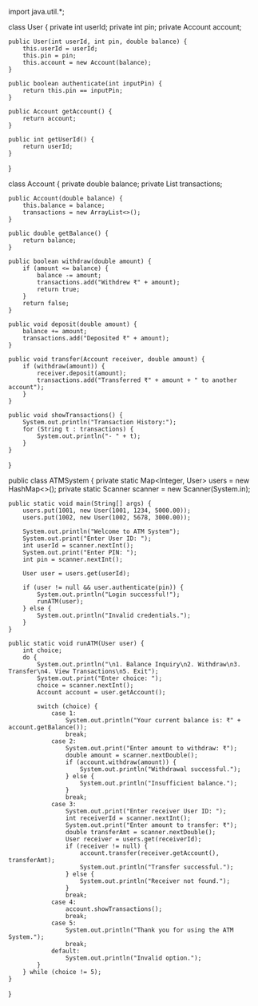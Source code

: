 import java.util.*;

class User {
    private int userId;
    private int pin;
    private Account account;

    public User(int userId, int pin, double balance) {
        this.userId = userId;
        this.pin = pin;
        this.account = new Account(balance);
    }

    public boolean authenticate(int inputPin) {
        return this.pin == inputPin;
    }

    public Account getAccount() {
        return account;
    }

    public int getUserId() {
        return userId;
    }
}

class Account {
    private double balance;
    private List<String> transactions;

    public Account(double balance) {
        this.balance = balance;
        transactions = new ArrayList<>();
    }

    public double getBalance() {
        return balance;
    }

    public boolean withdraw(double amount) {
        if (amount <= balance) {
            balance -= amount;
            transactions.add("Withdrew ₹" + amount);
            return true;
        }
        return false;
    }

    public void deposit(double amount) {
        balance += amount;
        transactions.add("Deposited ₹" + amount);
    }

    public void transfer(Account receiver, double amount) {
        if (withdraw(amount)) {
            receiver.deposit(amount);
            transactions.add("Transferred ₹" + amount + " to another account");
        }
    }

    public void showTransactions() {
        System.out.println("Transaction History:");
        for (String t : transactions) {
            System.out.println("- " + t);
        }
    }
}

public class ATMSystem {
    private static Map<Integer, User> users = new HashMap<>();
    private static Scanner scanner = new Scanner(System.in);

    public static void main(String[] args) {
        users.put(1001, new User(1001, 1234, 5000.00));
        users.put(1002, new User(1002, 5678, 3000.00));

        System.out.println("Welcome to ATM System");
        System.out.print("Enter User ID: ");
        int userId = scanner.nextInt();
        System.out.print("Enter PIN: ");
        int pin = scanner.nextInt();

        User user = users.get(userId);

        if (user != null && user.authenticate(pin)) {
            System.out.println("Login successful!");
            runATM(user);
        } else {
            System.out.println("Invalid credentials.");
        }
    }

    public static void runATM(User user) {
        int choice;
        do {
            System.out.println("\n1. Balance Inquiry\n2. Withdraw\n3. Transfer\n4. View Transactions\n5. Exit");
            System.out.print("Enter choice: ");
            choice = scanner.nextInt();
            Account account = user.getAccount();

            switch (choice) {
                case 1:
                    System.out.println("Your current balance is: ₹" + account.getBalance());
                    break;
                case 2:
                    System.out.print("Enter amount to withdraw: ₹");
                    double amount = scanner.nextDouble();
                    if (account.withdraw(amount)) {
                        System.out.println("Withdrawal successful.");
                    } else {
                        System.out.println("Insufficient balance.");
                    }
                    break;
                case 3:
                    System.out.print("Enter receiver User ID: ");
                    int receiverId = scanner.nextInt();
                    System.out.print("Enter amount to transfer: ₹");
                    double transferAmt = scanner.nextDouble();
                    User receiver = users.get(receiverId);
                    if (receiver != null) {
                        account.transfer(receiver.getAccount(), transferAmt);
                        System.out.println("Transfer successful.");
                    } else {
                        System.out.println("Receiver not found.");
                    }
                    break;
                case 4:
                    account.showTransactions();
                    break;
                case 5:
                    System.out.println("Thank you for using the ATM System.");
                    break;
                default:
                    System.out.println("Invalid option.");
            }
        } while (choice != 5);
    }
}
